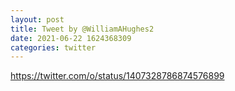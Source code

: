 ```yaml
--- 
layout: post 
title: Tweet by @WilliamAHughes2 
date: 2021-06-22 1624368309 
categories: twitter 
--- 
```

https://twitter.com/o/status/1407328786874576899